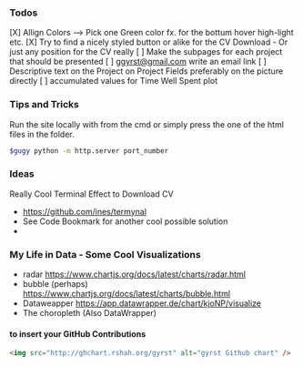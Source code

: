 ### Todos


[X] Allign Colors --> Pick one Green color fx. for the bottum hover high-light etc. 
[X] Try to find a nicely styled button or alike for the CV Download - Or just any position for the CV really
[ ] Make the subpages for each project that should be presented
[ ] ggyrst@gmail.com write an email link
[ ] Descriptive text on the Project on Project Fields preferably on the picture directly
[ ] accumulated values for Time Well Spent plot


### Tips and Tricks
Run the site locally with from the cmd or simply press the one of the html files in the folder.
```bash
$gugy python -m http.server port_number
```

### Ideas 

Really Cool Terminal Effect to Download CV
+ https://github.com/ines/termynal
+ See Code Bookmark for another cool possible solution
+ 


### My Life in Data - Some Cool Visualizations

+ radar https://www.chartjs.org/docs/latest/charts/radar.html
+ bubble (perhaps) https://www.chartjs.org/docs/latest/charts/bubble.html
+ Dataweapper https://app.datawrapper.de/chart/kjoNP/visualize
+ The choropleth (Also DataWrapper)


#### to insert your GitHub Contributions
```html
<img src="http://ghchart.rshah.org/gyrst" alt="gyrst Github chart" />
```